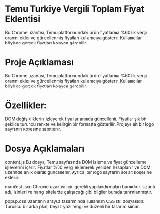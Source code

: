 # Temu Turkiye Vergili Toplam Fiyat Eklentisi
Bu Chrome uzantısı, Temu platformundaki ürün fiyatlarına %60'lık vergi oranını ekler ve güncellenmiş fiyatları kullanıcıya gösterir. Kullanıcılar böylece gerçek fiyatları kolayca görebilir.

# Proje Açıklaması
Bu Chrome uzantısı, Temu platformundaki ürün fiyatlarına %60'lık vergi oranını ekler ve güncellenmiş fiyatları kullanıcıya gösterir. Kullanıcılar böylece gerçek fiyatları kolayca görebilir.

# Özellikler:

DOM değişikliklerini izleyerek fiyatlar anında güncellenir.
Fiyatlar şık bir şekilde turuncu renkte ve belirgin bir formatta gösterilir.
Projeye ait bir logo sayfanın köşesine sabitlenir.

# Dosya Açıklamaları
content.js
Bu dosya, Temu sayfasında DOM izleme ve fiyat güncelleme işlevlerini içerir. Fiyatlar %60 vergi eklenerek yeniden hesaplanır ve DOM üzerinde anlık olarak güncellenir. Ayrıca, bir logo sayfanın sol alt köşesine eklenir.


manifest.json
Chrome uzantısı için gerekli yapılandırmaları barındırır. Uzantı adı, izinleri ve hangi sitelerde çalışacağı gibi bilgiler burada tanımlanmıştır.

popup.css
Uzantının arayüz tasarımında kullanılan CSS stil dosyasıdır. Turuncu bir arka plan, beyaz yazı rengi ve düzenli bir tasarım sunar.
